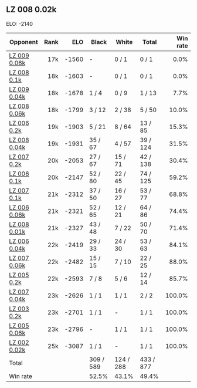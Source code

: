 ## LZ 008 0.02k ##

ELO: -2140

Opponent | Rank | ELO | Black | White | Total | Win rate
---------|-----:|----:|-------|-------|-------|-------:
[LZ 009 0.06k](LZ%20009%200.06k.md) | 17k | -1560 | - | 0 / 1 | 0 / 1 | 0.0%
[LZ 008 0.1k](LZ%20008%200.1k.md) | 18k | -1603 | - | 0 / 1 | 0 / 1 | 0.0%
[LZ 009 0.04k](LZ%20009%200.04k.md) | 18k | -1678 | 1 / 4 | 0 / 9 | 1 / 13 | 7.7%
[LZ 008 0.06k](LZ%20008%200.06k.md) | 18k | -1799 | 3 / 12 | 2 / 38 | 5 / 50 | 10.0%
[LZ 006 0.2k](LZ%20006%200.2k.md) | 19k | -1903 | 5 / 21 | 8 / 64 | 13 / 85 | 15.3%
[LZ 008 0.04k](LZ%20008%200.04k.md) | 19k | -1931 | 35 / 67 | 4 / 57 | 39 / 124 | 31.5%
[LZ 007 0.2k](LZ%20007%200.2k.md) | 20k | -2053 | 27 / 67 | 15 / 71 | 42 / 138 | 30.4%
[LZ 006 0.1k](LZ%20006%200.1k.md) | 20k | -2147 | 52 / 80 | 22 / 45 | 74 / 125 | 59.2%
[LZ 007 0.1k](LZ%20007%200.1k.md) | 21k | -2312 | 37 / 50 | 16 / 27 | 53 / 77 | 68.8%
[LZ 006 0.06k](LZ%20006%200.06k.md) | 21k | -2321 | 52 / 65 | 12 / 21 | 64 / 86 | 74.4%
[LZ 008 0.01k](LZ%20008%200.01k.md) | 21k | -2327 | 43 / 48 | 7 / 22 | 50 / 70 | 71.4%
[LZ 006 0.04k](LZ%20006%200.04k.md) | 22k | -2419 | 29 / 33 | 24 / 30 | 53 / 63 | 84.1%
[LZ 007 0.06k](LZ%20007%200.06k.md) | 22k | -2482 | 15 / 15 | 7 / 10 | 22 / 25 | 88.0%
[LZ 005 0.2k](LZ%20005%200.2k.md) | 22k | -2593 | 7 / 8 | 5 / 6 | 12 / 14 | 85.7%
[LZ 007 0.04k](LZ%20007%200.04k.md) | 23k | -2626 | 1 / 1 | 1 / 1 | 2 / 2 | 100.0%
[LZ 003 0.2k](LZ%20003%200.2k.md) | 23k | -2701 | 1 / 1 | - | 1 / 1 | 100.0%
[LZ 005 0.06k](LZ%20005%200.06k.md) | 23k | -2796 | - | 1 / 1 | 1 / 1 | 100.0%
[LZ 002 0.02k](LZ%20002%200.02k.md) | 25k | -3087 | 1 / 1 | - | 1 / 1 | 100.0%
Total | | | 309 / 589 | 124 / 288 | 433 / 877 | 
Win rate| | | 52.5% | 43.1% | 49.4% | 
